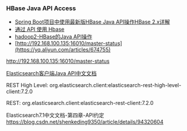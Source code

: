 ### HBase Java API Access
* [Spring Boot项目中使用最新版HBase Java API操作HBase 2.x详解](https://www.zifangsky.cn/1286.html)
* [通过 API 使用 Hbase](https://cloud.tencent.com/document/product/589/12310)
* [hadoop2-HBase的Java API操作](https://cloud.tencent.com/developer/article/1370321)
* [http://192.168.100.135:16010/master-status](https://yq.aliyun.com/articles/674755)

http://192.168.100.135:16010/master-status


[Elasticsearch客户端Java API中文文档](https://elasticsearchjava-api.readthedocs.io/en/latest/maven-repository.html)


REST High Level:
org.elasticsearch.client:elasticsearch-rest-high-level-client:7.2.0

REST:
org.elasticsearch.client:elasticsearch-rest-client:7.2.0

Elasticsearch7.1中文文档-第四章-API约定
https://blog.csdn.net/shenkeding9350/article/details/94320604


